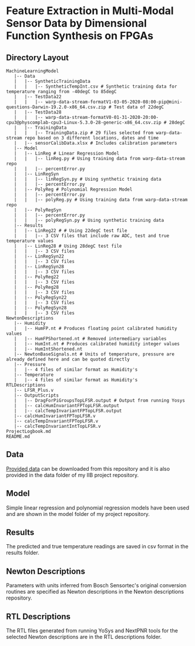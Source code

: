 # Feature Extraction in Multi-Modal Sensor Data by Dimensional Function Synthesis on FPGAs

## Directory Layout
```
MachineLearningModel
   |-- Data
   |   |-- SyntheticTrainingData
   |   |   |-- SyntheticTempInt.csv # Synthetic training data for temperature ranging from -40degC to 85degC
   |   |-- TestData22
   |   |   |-- warp-data-stream-formatV1-03-05-2020-08:00-pip@mini-questions-Darwin-19.2.0-x86_64.csv.zip # Test data of 22degC 
   |   |-- TestData28
   |   |   |-- warp-data-stream-formatV0-01-31-2020-20:00-cpu3@physcomplab-cpu3-Linux-5.3.0-28-generic-x86_64.csv.zip # 28degC
   |   |-- TrainingData
   |   |   |-- TrainingData.zip # 29 files selected from warp-data-stream repo based on 3 different locations, dates and time 
   |   |-- sensorCalibData.xlsx # Includes calibration parameters
   |-- Model
   |   |-- LinReg # Linear Regression Model
   |   |   |-- linReg.py # Using training data from warp-data-stream repo
   |   |   |-- percentError.py
   |   |-- LinRegSyn
   |   |   |-- linRegSyn.py # Using synthetic training data 
   |   |   |-- percentError.py
   |   |-- PolyReg # Polynomial Regression Model
   |   |   |-- percentError.py 
   |   |   |-- polyReg.py # Using training data from warp-data-stream repo
   |   |-- PolyRegSyn
   |   |   |-- percentError.py
   |   |   |-- polyRegSyn.py # Using synthetic training data 
   |-- Results
   |   |-- LinReg22 # # Using 22degC test file
   |   |   |-- 3 CSV files that include raw ADC, test and true temperature values 
   |   |-- LinReg28 # Using 28degC test file
   |   |   |-- 3 CSV files 
   |   |-- LinRegSyn22
   |   |   |-- 3 CSV files 
   |   |-- LinRegSyn28
   |   |   |-- 3 CSV files 
   |   |-- PolyReg22
   |   |   |-- 3 CSV files 
   |   |-- PolyReg28
   |   |   |-- 3 CSV files 
   |   |-- PolyRegSyn22
   |   |   |-- 3 CSV files 
   |   |-- PolyRegSyn28
   |   |   |-- 3 CSV files 
NewtonDescriptions
   |-- Humidity
   |   |-- HumFP.nt # Produces floating point calibrated humidity values
   |   |-- HumFPShortened.nt # Removed intermediary variables
   |   |-- HumInt.nt # Produces calibrated humidity integer values
   |   |-- HumIntShortened.nt
   |-- NewtonBaseSignals.nt # Units of temperature, pressure are already defined here and can be quoted directly
   |-- Pressure
   |   |-- 4 files of similar format as Humidity's
   |-- Temperature
   |   |-- 4 files of similar format as Humidity's
RTLDescriptions
   |-- LFSR_Plus.v
   |-- OutputScripts
   |   |-- DragForPiGroupsTopLFSR.output # Output from running Yosys
   |   |-- calcHumInvariantFPTopLFSR.output
   |   |-- calcTempInvariantFPTopLFSR.output
   |-- calcHumInvariantFPTopLFSR.v
   |-- calcTempInvariantFPTopLFSR.v
   |-- calcTempInvariantIntTopLFSR.v
ProjectLogbook.md
README.md
```

## Data

[Provided data](https://github.com/physical-computation/Warp-data-stream) can be downloaded from this repository and it is also provided in the data folder of my IIB project repository.

## Model

Simple linear regression and polynomial regression models have been used and are shown in the model folder of my project repository.

## Results

The predicted and true temperature readings are saved in csv format in the results folder.

## Newton Descriptions

Parameters with units inferred from Bosch Sensortec's original conversion routines are specified as Newton descriptions in the Newton descriptions repository.

## RTL Descriptions

The RTL files generated from running YoSys and NextPNR tools for the selected Newton descriptions are in the RTL descriptions folder. 
